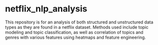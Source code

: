 # netflix_nlp_analysis
This repository is for an analysis of both structured and unstructured data types as they are found in a netflix dataset. Methods used include topic modeling and topic classification, as well as correlation of topics and genres with various features using heatmaps and feature engineering.
